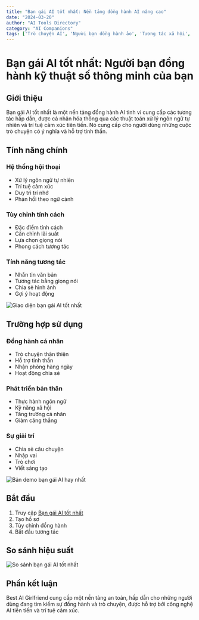 ```yaml
---
title: "Bạn gái AI tốt nhất: Nền tảng đồng hành AI nâng cao"
date: "2024-03-20"
author: "AI Tools Directory"
category: "AI Companions"
tags: ['Trò chuyện AI', 'Người bạn đồng hành ảo', 'Tương tác xã hội', 'Trí tuệ nhân tạo']
---
```

# Bạn gái AI tốt nhất: Người bạn đồng hành kỹ thuật số thông minh của bạn

## Giới thiệu

Bạn gái AI tốt nhất là một nền tảng đồng hành AI tinh vi cung cấp các tương tác hấp dẫn, được cá nhân hóa thông qua các thuật toán xử lý ngôn ngữ tự nhiên và trí tuệ cảm xúc tiên tiến. Nó cung cấp cho người dùng những cuộc trò chuyện có ý nghĩa và hỗ trợ tinh thần.

## Tính năng chính

### Hệ thống hội thoại
- Xử lý ngôn ngữ tự nhiên
- Trí tuệ cảm xúc
- Duy trì trí nhớ
- Phản hồi theo ngữ cảnh

### Tùy chỉnh tính cách
- Đặc điểm tính cách
- Căn chỉnh lãi suất
- Lựa chọn giọng nói
- Phong cách tương tác

### Tính năng tương tác
- Nhắn tin văn bản
- Tương tác bằng giọng nói
- Chia sẻ hình ảnh
- Gợi ý hoạt động

![Giao diện bạn gái AI tốt nhất](/imgs/best-ai-friend/interface.jpg)

## Trường hợp sử dụng

### Đồng hành cá nhân
- Trò chuyện thân thiện
- Hỗ trợ tinh thần
- Nhận phòng hàng ngày
- Hoạt động chia sẻ

### Phát triển bản thân
- Thực hành ngôn ngữ
- Kỹ năng xã hội
- Tăng trưởng cá nhân
- Giảm căng thẳng

### Sự giải trí
- Chia sẻ câu chuyện
- Nhập vai
- Trò chơi
- Viết sáng tạo

![Bản demo bạn gái AI hay nhất](/imgs/best-ai-friend/demo.jpg)

## Bắt đầu

1. Truy cập [Bạn gái AI tốt nhất](https://best-ai-girl.com)
2. Tạo hồ sơ
3. Tùy chỉnh đồng hành
4. Bắt đầu tương tác

## So sánh hiệu suất

![So sánh bạn gái AI tốt nhất](/imgs/best-ai-friend/comparison.jpg)

## Phần kết luận

Best AI Girlfriend cung cấp một nền tảng an toàn, hấp dẫn cho những người dùng đang tìm kiếm sự đồng hành và trò chuyện, được hỗ trợ bởi công nghệ AI tiên tiến và trí tuệ cảm xúc.
